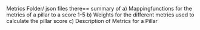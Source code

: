 Metrics Folder/ json files there==
summary of 
a) Mappingfunctions for the metrics of a pillar to a score 1-5
b) Weights for the different metrics used to calculate the pillar score
c) Description of Metrics for a Pillar
